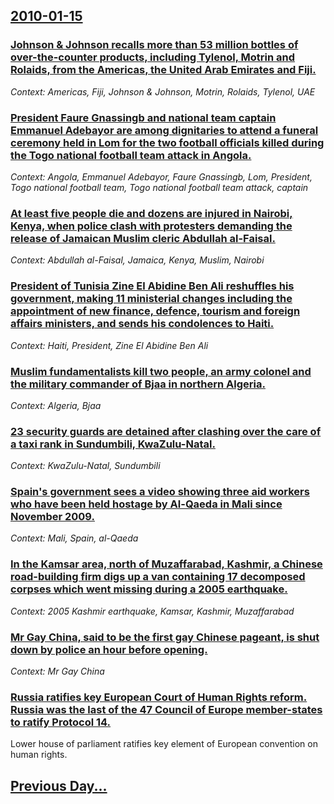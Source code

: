 ## [2010-01-15](/news/2010/01/15/index.md)

### [Johnson & Johnson recalls more than 53&nbsp;million bottles of over-the-counter products, including Tylenol, Motrin and Rolaids, from the Americas, the United Arab Emirates and Fiji. ](/news/2010/01/15/johnson-johnson-recalls-more-than-53-nbsp-million-bottles-of-over-the-counter-products-including-tylenol-motrin-and-rolaids-from-the-am.md)
_Context: Americas, Fiji, Johnson & Johnson, Motrin, Rolaids, Tylenol, UAE_

### [President Faure Gnassingb and national team captain Emmanuel Adebayor are among dignitaries to attend a funeral ceremony held in Lom for the two football officials killed during the Togo national football team attack in Angola. ](/news/2010/01/15/president-faure-gnassingbe-and-national-team-captain-emmanuel-adebayor-are-among-dignitaries-to-attend-a-funeral-ceremony-held-in-lome-for-t.md)
_Context: Angola, Emmanuel Adebayor, Faure Gnassingb, Lom, President, Togo national football team, Togo national football team attack, captain_

### [At least five people die and dozens are injured in Nairobi, Kenya, when police clash with protesters demanding the release of Jamaican Muslim cleric Abdullah al-Faisal. ](/news/2010/01/15/at-least-five-people-die-and-dozens-are-injured-in-nairobi-kenya-when-police-clash-with-protesters-demanding-the-release-of-jamaican-musli.md)
_Context: Abdullah al-Faisal, Jamaica, Kenya, Muslim, Nairobi_

### [President of Tunisia Zine El Abidine Ben Ali reshuffles his government, making 11 ministerial changes including the appointment of new finance, defence, tourism and foreign affairs ministers, and sends his condolences to Haiti. ](/news/2010/01/15/president-of-tunisia-zine-el-abidine-ben-ali-reshuffles-his-government-making-11-ministerial-changes-including-the-appointment-of-new-finan.md)
_Context: Haiti, President, Zine El Abidine Ben Ali_

### [Muslim fundamentalists kill two people, an army colonel and the military commander of Bjaa in northern Algeria. ](/news/2010/01/15/muslim-fundamentalists-kill-two-people-an-army-colonel-and-the-military-commander-of-bejaia-in-northern-algeria.md)
_Context: Algeria, Bjaa_

### [23 security guards are detained after clashing over the care of a taxi rank in Sundumbili, KwaZulu-Natal. ](/news/2010/01/15/23-security-guards-are-detained-after-clashing-over-the-care-of-a-taxi-rank-in-sundumbili-kwazulu-natal.md)
_Context: KwaZulu-Natal, Sundumbili_

### [Spain's government sees a video showing three aid workers who have been held hostage by Al-Qaeda in Mali since November 2009. ](/news/2010/01/15/spain-s-government-sees-a-video-showing-three-aid-workers-who-have-been-held-hostage-by-al-qaeda-in-mali-since-november-2009.md)
_Context: Mali, Spain, al-Qaeda_

### [In the Kamsar area, north of Muzaffarabad, Kashmir, a Chinese road-building firm digs up a van containing 17 decomposed corpses which went missing during a 2005 earthquake. ](/news/2010/01/15/in-the-kamsar-area-north-of-muzaffarabad-kashmir-a-chinese-road-building-firm-digs-up-a-van-containing-17-decomposed-corpses-which-went-m.md)
_Context: 2005 Kashmir earthquake, Kamsar, Kashmir, Muzaffarabad_

### [Mr Gay China, said to be the first gay Chinese pageant, is shut down by police an hour before opening. ](/news/2010/01/15/mr-gay-china-said-to-be-the-first-gay-chinese-pageant-is-shut-down-by-police-an-hour-before-opening.md)
_Context: Mr Gay China_

### [Russia ratifies key European Court of Human Rights reform. Russia was the last of the 47 Council of Europe member-states to ratify Protocol 14. ](/news/2010/01/15/russia-ratifies-key-european-court-of-human-rights-reform-russia-was-the-last-of-the-47-council-of-europe-member-states-to-ratify-protocol.md)
Lower house of parliament ratifies key element of European convention on human rights.

## [Previous Day...](/news/2010/01/14/index.md)

